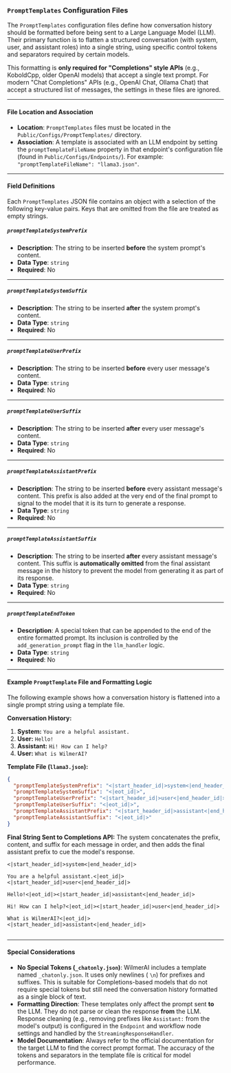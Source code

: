 ### **`PromptTemplates` Configuration Files**

The `PromptTemplates` configuration files define how conversation history should be formatted before being sent to a
Large Language Model (LLM). Their primary function is to flatten a structured conversation (with system, user, and
assistant roles) into a single string, using specific control tokens and separators required by certain models.

This formatting is **only required for "Completions" style APIs** (e.g., KoboldCpp, older OpenAI models) that accept a
single text prompt. For modern "Chat Completions" APIs (e.g., OpenAI Chat, Ollama Chat) that accept a structured list of
messages, the settings in these files are ignored.

-----

#### **File Location and Association**

* **Location**: `PromptTemplates` files must be located in the `Public/Configs/PromptTemplates/` directory.
* **Association**: A template is associated with an LLM endpoint by setting the `promptTemplateFileName` property in
  that endpoint's configuration file (found in `Public/Configs/Endpoints/`). For example:
  `"promptTemplateFileName": "llama3.json"`.

-----

#### **Field Definitions**

Each `PromptTemplates` JSON file contains an object with a selection of the following key-value pairs. Keys that are
omitted from the file are treated as empty strings.

##### `promptTemplateSystemPrefix`

* **Description**: The string to be inserted **before** the system prompt's content.
* **Data Type**: `string`
* **Required**: No

-----

##### `promptTemplateSystemSuffix`

* **Description**: The string to be inserted **after** the system prompt's content.
* **Data Type**: `string`
* **Required**: No

-----

##### `promptTemplateUserPrefix`

* **Description**: The string to be inserted **before** every user message's content.
* **Data Type**: `string`
* **Required**: No

-----

##### `promptTemplateUserSuffix`

* **Description**: The string to be inserted **after** every user message's content.
* **Data Type**: `string`
* **Required**: No

-----

##### `promptTemplateAssistantPrefix`

* **Description**: The string to be inserted **before** every assistant message's content. This prefix is also added at
  the very end of the final prompt to signal to the model that it is its turn to generate a response.
* **Data Type**: `string`
* **Required**: No

-----

##### `promptTemplateAssistantSuffix`

* **Description**: The string to be inserted **after** every assistant message's content. This suffix is **automatically
  omitted** from the final assistant message in the history to prevent the model from generating it as part of its
  response.
* **Data Type**: `string`
* **Required**: No

-----

##### `promptTemplateEndToken`

* **Description**: A special token that can be appended to the end of the entire formatted prompt. Its inclusion is
  controlled by the `add_generation_prompt` flag in the `llm_handler` logic.
* **Data Type**: `string`
* **Required**: No

-----

#### **Example `PromptTemplate` File and Formatting Logic**

The following example shows how a conversation history is flattened into a single prompt string using a template file.

**Conversation History:**

1. **System:** `You are a helpful assistant.`
2. **User:** `Hello!`
3. **Assistant:** `Hi! How can I help?`
4. **User:** `What is WilmerAI?`

**Template File (`llama3.json`):**

```json
{
  "promptTemplateSystemPrefix": "<|start_header_id|>system<|end_header_id|>\n\n",
  "promptTemplateSystemSuffix": "<|eot_id|>",
  "promptTemplateUserPrefix": "<|start_header_id|>user<|end_header_id|>\n\n",
  "promptTemplateUserSuffix": "<|eot_id|>",
  "promptTemplateAssistantPrefix": "<|start_header_id|>assistant<|end_header_id|>\n\n",
  "promptTemplateAssistantSuffix": "<|eot_id|>"
}
```

**Final String Sent to Completions API:**
The system concatenates the prefix, content, and suffix for each message in order, and then adds the final assistant
prefix to cue the model's response.

```
<|start_header_id|>system<|end_header_id|>

You are a helpful assistant.<|eot_id|><|start_header_id|>user<|end_header_id|>

Hello!<|eot_id|><|start_header_id|>assistant<|end_header_id|>

Hi! How can I help?<|eot_id|><|start_header_id|>user<|end_header_id|>

What is WilmerAI?<|eot_id|><|start_header_id|>assistant<|end_header_id|>


```

-----

#### **Special Considerations**

* **No Special Tokens (`_chatonly.json`)**: WilmerAI includes a template named `_chatonly.json`. It uses only newlines (
  `\n`) for prefixes and suffixes. This is suitable for Completions-based models that do not require special tokens but
  still need the conversation history formatted as a single block of text.
* **Formatting Direction**: These templates only affect the prompt sent **to** the LLM. They do not parse or clean the
  response **from** the LLM. Response cleaning (e.g., removing prefixes like `Assistant:` from the model's output) is
  configured in the `Endpoint` and workflow node settings and handled by the `StreamingResponseHandler`.
* **Model Documentation**: Always refer to the official documentation for the target LLM to find the correct prompt
  format. The accuracy of the tokens and separators in the template file is critical for model performance.